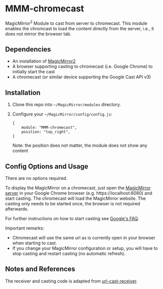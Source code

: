 # MMM-chromecast
MagicMirror<sup>2</sup> Module to cast from server to chromecast. This module enables the chromcast to load the content directly from the server, i.e., it does not mirror the browser tab. 

## Dependencies
  * An installation of [MagicMirror2](https://github.com/MichMich/MagicMirror)
  * A browser supporting casting to chromecast (i.e. Google Chrome) to initially start the cast
  * A chromecast (or similar device supporting the Google Cast API v3)

## Installation
1. Clone this repo into `~/MagicMirror/modules` directory.
 2. Configure your `~/MagicMirror/config/config.js`:

    ```
    {
        module: "MMM-chromecast",
        position: "top_right",
    }
    ```

    Note: the position does not matter, the module does not show any content

## Config Options and Usage
There are no options required. 

To display the MagicMirror on a chromecast, just open the [MagicMirror server](https://github.com/MichMich/MagicMirror#server-only) in your Google Chrome browser (e.g. https://localhost:8080) and start casting. The chromecast will load the MagicMirror website. The casting only needs to be started once, the browser is not required afterwards. 

For further instructions on how to start casting see [Google's FAQ](https://support.google.com/chromecast/answer/3228332?hl=en&ref_topic=4602553). 

Important remarks:
 * Chromecast will use the same url as is currently open in your browser when starting to cast.
 * If you change your MagicMirror configuration or setup, you will have to stop casting and restart casting (no automatic refresh).

## Notes and References
The receiver and casting code is adapted from [url-cast-receiver](https://github.com/DeMille/url-cast-receiver).
